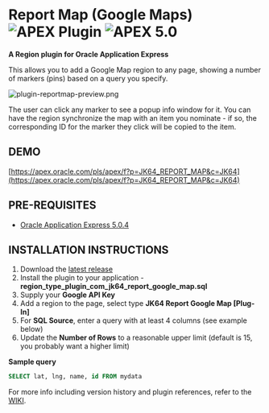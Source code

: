 # Report Map (Google Maps) ![APEX Plugin](https://cdn.rawgit.com/Dani3lSun/apex-github-badges/b7e95341/badges/apex-plugin-badge.svg) ![APEX 5.0](https://cdn.rawgit.com/jeffreykemp/apex-github-badges/master/badges/apex-5.0-badge.svg)

**A Region plugin for Oracle Application Express**

This allows you to add a Google Map region to any page, showing a number of markers (pins) based on a query you specify. 

![plugin-reportmap-preview.png](https://raw.githubusercontent.com/jeffreykemp/jk64-plugin-reportmap/master/src/plugin-reportmap-preview.png)

The user can click any marker to see a popup info window for it. You can have the region synchronize the map with an item you nominate - if so, the corresponding ID for the marker they click will be copied to the item.

## DEMO ##

[https://apex.oracle.com/pls/apex/f?p=JK64_REPORT_MAP&c=JK64](https://apex.oracle.com/pls/apex/f?p=JK64_REPORT_MAP&c=JK64)

## PRE-REQUISITES ##

* [Oracle Application Express 5.0.4](https://apex.oracle.com)

## INSTALLATION INSTRUCTIONS ##

1. Download the [latest release](https://github.com/jeffreykemp/jk64-plugin-reportmap/releases/latest)
2. Install the plugin to your application - **region_type_plugin_com_jk64_report_google_map.sql**
3. Supply your **Google API Key**
4. Add a region to the page, select type **JK64 Report Google Map [Plug-In]**
5. For **SQL Source**, enter a query with at least 4 columns (see example below)
6. Update the **Number of Rows** to a reasonable upper limit (default is 15, you probably want a higher limit)

**Sample query**

```sql
SELECT lat, lng, name, id FROM mydata
```

For more info including version history and plugin references, refer to the [WIKI](https://github.com/jeffreykemp/jk64-plugin-reportmap/wiki).
